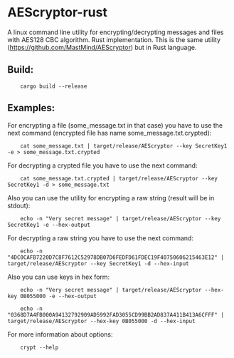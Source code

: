 # AEScryptor-rust
A linux command line utility for encrypting/decrypting messages and files with AES128 CBC algorithm. Rust implementation.
This is the same utility (https://github.com/MastMind/AEScryptor) but in Rust language.

## Build:

        cargo build --release

## Examples:

For encrypting a file (some_message.txt in that case) you have to use the next command (encrypted file has name some_message.txt.crypted):

        cat some_message.txt | target/release/AEScryptor --key SecretKey1 -e > some_message.txt.crypted

For decrypting a crypted file you have to use the next command:

        cat some_message.txt.crypted | target/release/AEScryptor --key SecretKey1 -d > some_message.txt

Also you can use the utility for encrypting a raw string (result will be in stdout):

        echo -n "Very secret message" | target/release/AEScryptor --key SecretKey1 -e --hex-output

For decrypting a raw string you have to use the next command:

        echo -n "4DC0CAFB7220D7C8F7612C52978DB07D6FEDFD61FDEC19F40750606215463E12" | target/release/AEScryptor --key SecretKey1 -d --hex-input

Also you can use keys in hex form:

        echo -n "Very secret message" | target/release/AEScryptor --hex-key 0B055000 -e --hex-output

        echo -n "0368D7A4FB000A94132792909AD5992FAD3055CD99BB2AD837A411B413A6CFFF" | target/release/AEScryptor --hex-key 0B055000 -d --hex-input

For more information about options:

        crypt --help
